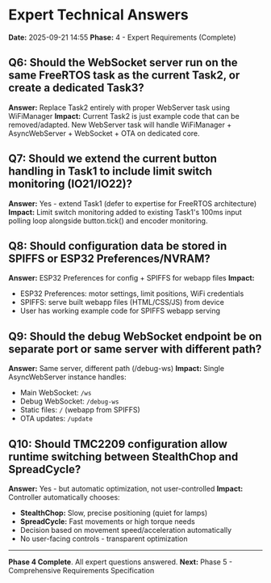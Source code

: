# Expert Technical Answers

**Date:** 2025-09-21 14:55
**Phase:** 4 - Expert Requirements (Complete)

## Q6: Should the WebSocket server run on the same FreeRTOS task as the current Task2, or create a dedicated Task3?
**Answer:** Replace Task2 entirely with proper WebServer task using WiFiManager
**Impact:** Current Task2 is just example code that can be removed/adapted. New WebServer task will handle WiFiManager + AsyncWebServer + WebSocket + OTA on dedicated core.

## Q7: Should we extend the current button handling in Task1 to include limit switch monitoring (IO21/IO22)?
**Answer:** Yes - extend Task1 (defer to expertise for FreeRTOS architecture)
**Impact:** Limit switch monitoring added to existing Task1's 100ms input polling loop alongside button.tick() and encoder monitoring.

## Q8: Should configuration data be stored in SPIFFS or ESP32 Preferences/NVRAM?
**Answer:** ESP32 Preferences for config + SPIFFS for webapp files
**Impact:**
- ESP32 Preferences: motor settings, limit positions, WiFi credentials
- SPIFFS: serve built webapp files (HTML/CSS/JS) from device
- User has working example code for SPIFFS webapp serving

## Q9: Should the debug WebSocket endpoint be on separate port or same server with different path?
**Answer:** Same server, different path (/debug-ws)
**Impact:** Single AsyncWebServer instance handles:
- Main WebSocket: `/ws`
- Debug WebSocket: `/debug-ws`
- Static files: `/` (webapp from SPIFFS)
- OTA updates: `/update`

## Q10: Should TMC2209 configuration allow runtime switching between StealthChop and SpreadCycle?
**Answer:** Yes - but automatic optimization, not user-controlled
**Impact:** Controller automatically chooses:
- **StealthChop:** Slow, precise positioning (quiet for lamps)
- **SpreadCycle:** Fast movements or high torque needs
- Decision based on movement speed/acceleration automatically
- No user-facing controls - transparent optimization

---

**Phase 4 Complete**. All expert questions answered.
**Next:** Phase 5 - Comprehensive Requirements Specification